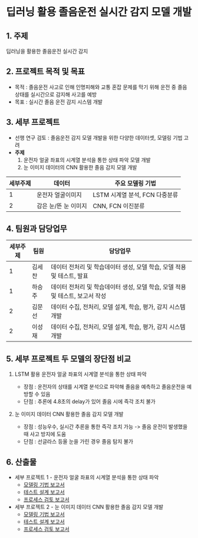 # 딥러닝 활용 졸음운전 실시간 감지 모델 개발

## 1. 주제

딥러닝을 활용한 졸음운전 실시간 감지 

## 2. 프로젝트 목적 및 목표

- 목적 : 졸음운전 사고로 인해 인명피해와 교통 혼잡 문제를 막기 위해 운전 중 졸음 상태를 실시간으로 감지해 사고를 예방
- 목표 : 실시간 졸음 운전 감지 시스템 개발

## 3. 세부 프로젝트  
- 선행 연구 검토 : 졸음운전 감지 모델 개발을 위한 다양한 데이터셋, 모델링 기법 고려
- **주제**
  1. 운전자 얼굴 좌표의 시계열 분석을 통한 상태 파악 모델 개발
  2. 눈 이미지 데이터의 CNN 활용한 졸음 감지 모델 개발
  
|세부주제|데이터|주요 모델링 기법|
|--|------|------|
|1|운전자 얼굴이미지|LSTM 시계열 분석, FCN 다중분류|
|2|감은 눈/뜬 눈 이미지|CNN, FCN 이진분류|
 
## 4. 팀원과 담당업무 
|세부주제|팀원|담당업무|
|--|------|------|
|1|김세찬|데이터 전처리 및 학습데이터 생성, 모델 학습, 모델 적용 및 테스트, 발표|
|1|하승주|데이터 전처리 및 학습데이터 생성, 모델 학습, 모델 적용 및 테스트, 보고서 작성|
|2|김문선|데이터 수집, 전처리, 모델 설계, 학습, 평가, 감지 시스템 개발|
|2|이성재|데이터 수집, 전처리, 모델 설계, 학습, 평가, 감지 시스템 개발|

## 5. 세부 프로젝트 두 모델의 장단점 비교
  
1. LSTM 활용 운전자 얼굴 좌표의 시계열 분석을 통한 상태 파악
    - 장점 : 운전자의 상태를 시계열 분석으로 파악해 졸음을 예측하고 졸음운전을 예방할 수 있음
    - 단점 : 추론에 4.8초의 delay가 있어 졸음 시에 즉각 조치 불가 

2. 눈 이미지 데이터 CNN 활용한 졸음 감지 모델 개발
      - 장점 : 성능우수, 실시간 추론을 통한 즉각 조치 가능
         -> 졸음 운전이 발생했을 때 사고 방지에 도움
      - 단점 : 선글라스 등올 눈을 가린 경우 졸음 탐지 불가


## 6. 산출물 
- 세부 프로젝트 1 - 운전자 얼굴 좌표의 시계열 분석을 통한 상태 파악
  - [모델링 기법 보고서](https://github.com/Playdata-G-DA35/DA35-4th---DriverDrowsinessDetection/blob/main/Reports/project1/1_modeling_report.md)
  - [테스트 설계 보고서](https://github.com/Playdata-G-DA35/DA35-4th---DriverDrowsinessDetection/blob/main/Reports/project1/2_test_report.md)
  - [프로세스 검토 보고서](https://github.com/Playdata-G-DA35/DA35-4th---DriverDrowsinessDetection/blob/main/Reports/project1/3_process_report.md)
- 세부 프로젝트 2 - 눈 이미지 데이터 CNN 활용한 졸음 감지 모델 개발
  - [모델링 기법 보고서](https://github.com/Playdata-G-DA35/DA35-4th---DriverDrowsinessDetection/blob/main/Reports/project2/1_modeling_report.md)
  - [테스트 설계 보고서](https://github.com/Playdata-G-DA35/DA35-4th---DriverDrowsinessDetection/blob/main/Reports/project2/2_test_report.md)
  - [프로세스 검토 보고서](https://github.com/Playdata-G-DA35/DA35-4th---DriverDrowsinessDetection/blob/main/Reports/project2/3_process_report.md)

